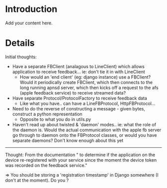 # Introduction #

Add your content here.


# Details #

Initial thoughts:

  * Have a separate FBClient (analagous to LineClient) which allows application to receive feedback... ie: don't tie it in with LineClient
    * How would an 'end client' (eg: django instance) use a FBClient? Would it periodically create  FBClient, which then connects to the long running apnsd server, which then kicks off a request to the afs (apple feedback service) to receive streamed data?
  * Have separate Protocol/ProtocolFactory to receive feedback data
    * Like what you have.. can have a LineFBProtocol, HttpFBProtocol...
  * Need to do the reverse of constructing a message - given bytes, construct a python representation
    * Opposite to what you do in utils.py
  * Haven't read up about twisted & 'daemon' modes.. ie: what the role of the daemon is. Would the actual communication with the apple fb server go through to daemon onto the FBProtocol classes, or would you have separate daemons? Don't know enough about this yet

---

Thought:
From the documentation " to determine if the application on the device re-registered with your service since the moment the device token was recorded on the feedback service."

=> You should be storing a 'registration timestamp' in Django somewhere (I don't at the moment). Do you ?